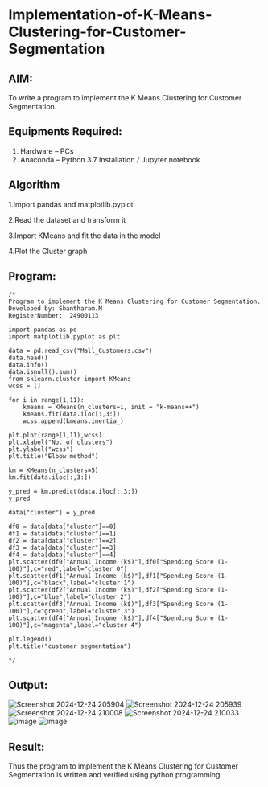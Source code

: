 # Implementation-of-K-Means-Clustering-for-Customer-Segmentation

## AIM:
To write a program to implement the K Means Clustering for Customer Segmentation.

## Equipments Required:
1. Hardware – PCs
2. Anaconda – Python 3.7 Installation / Jupyter notebook

## Algorithm
1.Import pandas and matplotlib.pyplot

2.Read the dataset and transform it

3.Import KMeans and fit the data in the model

4.Plot the Cluster graph

## Program:
```
/*
Program to implement the K Means Clustering for Customer Segmentation.
Developed by: Shantharam.M
RegisterNumber:  24900113

import pandas as pd
import matplotlib.pyplot as plt

data = pd.read_csv("Mall_Customers.csv")
data.head()
data.info()
data.isnull().sum()
from sklearn.cluster import KMeans
wcss = []

for i in range(1,11):
    kmeans = KMeans(n_clusters=i, init = "k-means++")
    kmeans.fit(data.iloc[:,3:])
    wcss.append(kmeans.inertia_)

plt.plot(range(1,11),wcss)
plt.xlabel("No. of clusters")
plt.ylabel("wcss")
plt.title("Elbow method")

km = KMeans(n_clusters=5)
km.fit(data.iloc[:,3:])

y_pred = km.predict(data.iloc[:,3:])
y_pred

data["cluster"] = y_pred

df0 = data[data["cluster"]==0]
df1 = data[data["cluster"]==1]
df2 = data[data["cluster"]==2]
df3 = data[data["cluster"]==3]
df4 = data[data["cluster"]==4]
plt.scatter(df0["Annual Income (k$)"],df0["Spending Score (1-100)"],c="red",label="cluster 0")
plt.scatter(df1["Annual Income (k$)"],df1["Spending Score (1-100)"],c="black",label="cluster 1")
plt.scatter(df2["Annual Income (k$)"],df2["Spending Score (1-100)"],c="blue",label="cluster 2")
plt.scatter(df3["Annual Income (k$)"],df3["Spending Score (1-100)"],c="green",label="cluster 3")
plt.scatter(df4["Annual Income (k$)"],df4["Spending Score (1-100)"],c="magenta",label="cluster 4")

plt.legend()
plt.title("customer segmentation")

*/
```

## Output:
![Screenshot 2024-12-24 205904](https://github.com/user-attachments/assets/b8c500c3-9ed9-4b80-bfd7-e22348900c4d)
![Screenshot 2024-12-24 205939](https://github.com/user-attachments/assets/e7e4dc0d-2d25-4c10-ab0a-056b8c483b7d)
![Screenshot 2024-12-24 210008](https://github.com/user-attachments/assets/5a145bd4-1514-476a-b053-32d0d16e3759)
![Screenshot 2024-12-24 210033](https://github.com/user-attachments/assets/db74e8f3-ee84-4d78-b12a-7bf035e8079b)
![image](https://github.com/user-attachments/assets/410ad877-0b22-4dee-9502-63549d44140a)
![image](https://github.com/user-attachments/assets/67eaee6b-c012-468b-a1c0-48bea96c2d57)








## Result:
Thus the program to implement the K Means Clustering for Customer Segmentation is written and verified using python programming.
